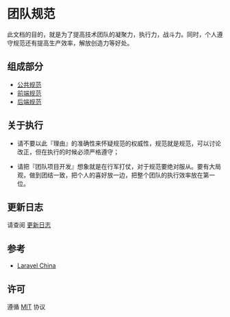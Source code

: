 # 团队规范

此文档的目的，就是为了提高技术团队的凝聚力，执行力，战斗力。同时，个人遵守规范还有提高生产效率，解放创造力等好处。

## 组成部分

* [公共规范](./public/SUMMARY.md)
* [前端规范](./front-end/SUMMARY.md)
* [后端规范](./back-end/SUMMARY.md)

## 关于执行

* 请不要以此『理由』的准确性来怀疑规范的权威性，规范就是规范，可以讨论改正，但在执行的时候必须严格遵守；

* 请把『团队项目开发』想象就是在行军打仗，对于规范要绝对服从。要有大局观，做到团结一致，把个人的喜好放一边，把整个团队的执行效率放在第一位。

## 更新日志

请查阅 [更新日志](./CHANGELOG.md)

## 参考

* [Laravel China](https://laravel-china.org)

## 许可

遵循 [MIT](./LICENSE) 协议

